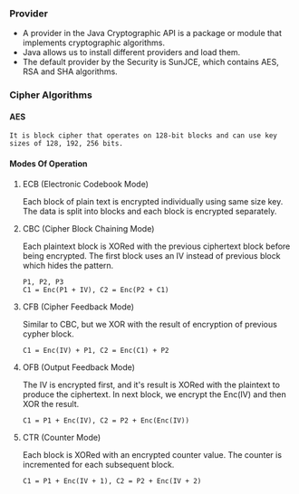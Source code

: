 ### Provider

- A provider in the Java Cryptographic API is a package or module that implements cryptographic algorithms.
- Java allows us to install different providers and load them.
- The default provider by the Security is SunJCE, which contains AES, RSA and SHA algorithms.

### Cipher Algorithms

#### AES

    It is block cipher that operates on 128-bit blocks and can use key sizes of 128, 192, 256 bits.

#### Modes Of Operation

1. ECB (Electronic Codebook Mode)

   Each block of plain text is encrypted individually using same size key.
   The data is split into blocks and each block is encrypted separately.

2. CBC (Cipher Block Chaining Mode)

   Each plaintext block is XORed with the previous ciphertext block before being encrypted.
   The first block uses an IV instead of previous block which hides the pattern.
   ```shell
   P1, P2, P3
   C1 = Enc(P1 + IV), C2 = Enc(P2 + C1)
   ```

3. CFB (Cipher Feedback Mode)

   Similar to CBC, but we XOR with the result of encryption of previous cypher block.
   ```shell
   C1 = Enc(IV) + P1, C2 = Enc(C1) + P2
   ```

4. OFB (Output Feedback Mode)

   The IV is encrypted first, and it's result is XORed with the plaintext to produce the ciphertext.
   In next block, we encrypt the Enc(IV) and then XOR the result.
   ```shell
   C1 = P1 + Enc(IV), C2 = P2 + Enc(Enc(IV))
   ```

5. CTR (Counter Mode)

   Each block is XORed with an encrypted counter value.
   The counter is incremented for each subsequent block.
   ```shell
   C1 = P1 + Enc(IV + 1), C2 = P2 + Enc(IV + 2)
   ```